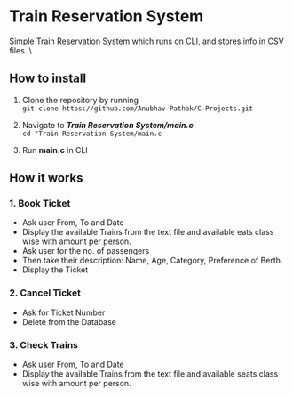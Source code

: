 # Train Reservation System

Simple Train Reservation System which runs on CLI, and stores info in CSV files. \

## How to install

1. Clone the repository by running \
`git clone https://github.com/Anubhav-Pathak/C-Projects.git`

2. Navigate to __*Train Reservation System/main.c*__ \
`cd "Train Reservation System/main.c`

3. Run __main.c__ in CLI

## How it works

### 1. Book Ticket

* Ask user From, To and Date
* Display the available Trains from the text file and available eats class wise with amount per person.
* Ask user for the no. of passengers
* Then take their description: Name, Age, Category, Preference of Berth.
* Display the Ticket

### 2. Cancel Ticket

* Ask for Ticket Number
* Delete from the Database

### 3. Check Trains

* Ask user From, To and Date
* Display the available Trains from the text file and available seats class wise with amount per person.
